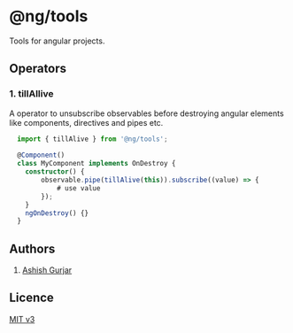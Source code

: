 # @ng/tools
Tools for angular projects.

## Operators
### 1. tillAllive
  A operator to unsubscribe observables before destroying angular elements like components, directives and pipes etc.

```ts
  import { tillAlive } from '@ng/tools';
  
  @Component()
  class MyComponent implements OnDestroy {
    constructor() {
        observable.pipe(tillAlive(this)).subscribe((value) => {
            # use value
        });
    }
    ngOnDestroy() {}
  }
```

## Authors
1. [Ashish Gurjar](https://github.com/akgurjar)

## Licence
[MIT v3](LICENSE)